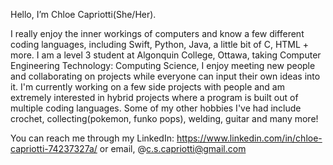 Hello, I’m Chloe Capriotti(She/Her).

I really enjoy the inner workings of computers and know a few different coding languages, including Swift, Python, Java, a little bit of C, HTML + more. 
I am a level 3 student at Algonquin College, Ottawa, taking Computer Engineering Technology: Computing Science, I enjoy meeting new people and collaborating on projects while everyone can input their own ideas into it.
I'm currently working on a few side projects with people and am extremely interested in hybrid projects where a program is built out of multiple coding languages.
Some of my other hobbies I've had include crochet, collecting(pokemon, funko pops), welding, guitar and many more!

You can reach me through my LinkedIn: https://www.linkedin.com/in/chloe-capriotti-74237327a/ or email, @c.s.capriotti@gmail.com
<!---
MellowSquish/MellowSquish is a ✨ special ✨ repository because its `README.md` (this file) appears on your GitHub profile.
You can click the Preview link to take a look at your changes.
--->
